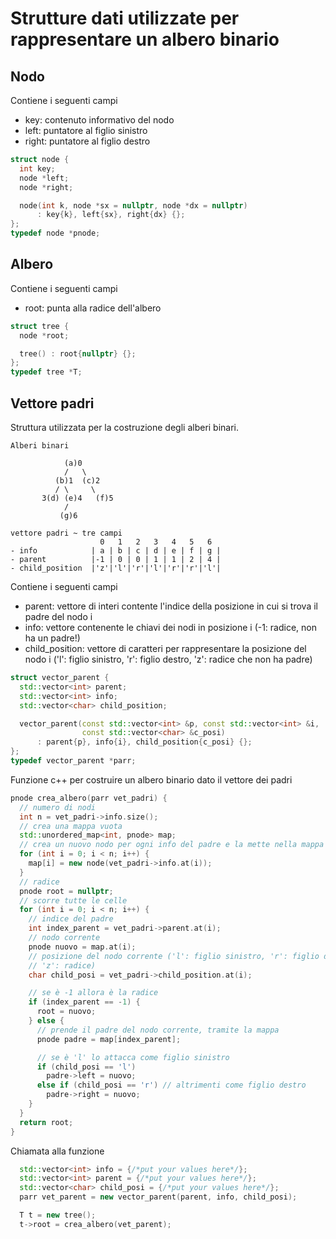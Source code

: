 # Strutture dati utilizzate per rappresentare un albero binario

## Nodo 

Contiene i seguenti campi

- key: contenuto informativo del nodo
- left: puntatore al figlio sinistro
- right: puntatore al figlio destro

```c++
struct node {
  int key;
  node *left;
  node *right;

  node(int k, node *sx = nullptr, node *dx = nullptr)
      : key{k}, left{sx}, right{dx} {};
};
typedef node *pnode;
```

## Albero

Contiene i seguenti campi

- root: punta alla radice dell'albero

```c++
struct tree {
  node *root;

  tree() : root{nullptr} {};
};
typedef tree *T;
```

## Vettore padri

Struttura utilizzata per la costruzione degli alberi binari. 

```
Alberi binari

            (a)0
            /   \
          (b)1  (c)2
          / \     \
       3(d) (e)4   (f)5
            /
           (g)6

vettore padri ~ tre campi
                    0   1   2   3   4   5   6 
- info            | a | b | c | d | e | f | g |
- parent          |-1 | 0 | 0 | 1 | 1 | 2 | 4 |
- child_position  |'z'|'l'|'r'|'l'|'r'|'r'|'l'|
```


Contiene i seguenti campi

- parent: vettore di interi contente l'indice della posizione in cui si trova il padre del nodo i
- info: vettore contenente le chiavi dei nodi in posizione i (-1: radice, non ha un padre!)
- child_position: vettore di caratteri per rappresentare la posizione del nodo i ('l': figlio sinistro, 'r': figlio destro, 'z': radice che non ha padre)

```c++
struct vector_parent {
  std::vector<int> parent;
  std::vector<int> info;
  std::vector<char> child_position;

  vector_parent(const std::vector<int> &p, const std::vector<int> &i,
                const std::vector<char> &c_posi)
      : parent{p}, info{i}, child_position{c_posi} {};
};
typedef vector_parent *parr;
```

Funzione c++ per costruire un albero binario dato il vettore dei padri

```c++
pnode crea_albero(parr vet_padri) {
  // numero di nodi
  int n = vet_padri->info.size();
  // crea una mappa vuota
  std::unordered_map<int, pnode> map;
  // crea un nuovo nodo per ogni info del padre e la mette nella mappa
  for (int i = 0; i < n; i++) {
    map[i] = new node(vet_padri->info.at(i));
  }
  // radice
  pnode root = nullptr;
  // scorre tutte le celle
  for (int i = 0; i < n; i++) {
    // indice del padre
    int index_parent = vet_padri->parent.at(i);
    // nodo corrente
    pnode nuovo = map.at(i);
    // posizione del nodo corrente ('l': figlio sinistro, 'r': figlio destro,
    // 'z': radice)
    char child_posi = vet_padri->child_position.at(i);

    // se è -1 allora è la radice
    if (index_parent == -1) {
      root = nuovo;
    } else {
      // prende il padre del nodo corrente, tramite la mappa
      pnode padre = map[index_parent];

      // se è 'l' lo attacca come figlio sinistro
      if (child_posi == 'l')
        padre->left = nuovo;
      else if (child_posi == 'r') // altrimenti come figlio destro
        padre->right = nuovo;
    }
  }
  return root;
}
```

Chiamata alla funzione

```c++
  std::vector<int> info = {/*put your values here*/};
  std::vector<int> parent = {/*put your values here*/};
  std::vector<char> child_posi = {/*put your values here*/};
  parr vet_parent = new vector_parent(parent, info, child_posi);

  T t = new tree();
  t->root = crea_albero(vet_parent);
```